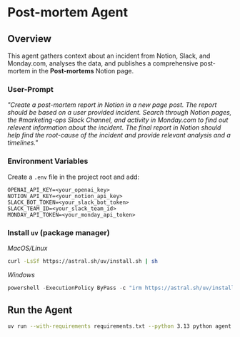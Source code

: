 # Post-mortem Agent

## Overview
This agent gathers context about an incident from Notion, Slack, and Monday.com, analyses the data, and publishes a comprehensive post-mortem in the **Post-mortems** Notion page.

### User-Prompt
_"Create a post-mortem report in Notion in a new page post. The report should be based on a user provided incident.  Search through Notion pages, the #marketing-ops Slack Channel, and activity in Monday.com to find out relevent information about the incident.  The final report in Notion should help find the root-cause of the incident and provide relevant analysis and a timelines."_

### Environment Variables
Create a `.env` file in the project root and add:

```
OPENAI_API_KEY=<your_openai_key>
NOTION_API_KEY=<your_notion_api_key>
SLACK_BOT_TOKEN=<your_slack_bot_token>
SLACK_TEAM_ID=<your_slack_team_id>
MONDAY_API_TOKEN=<your_monday_api_token>
```

### Install `uv` (package manager)

*MacOS/Linux*
```bash
curl -LsSf https://astral.sh/uv/install.sh | sh
```

*Windows*
```powershell
powershell -ExecutionPolicy ByPass -c "irm https://astral.sh/uv/install.ps1 | iex"
```

## Run the Agent
```bash
uv run --with-requirements requirements.txt --python 3.13 python agent.py --incident_description "Promo Code Error Launch Campaign"
```
